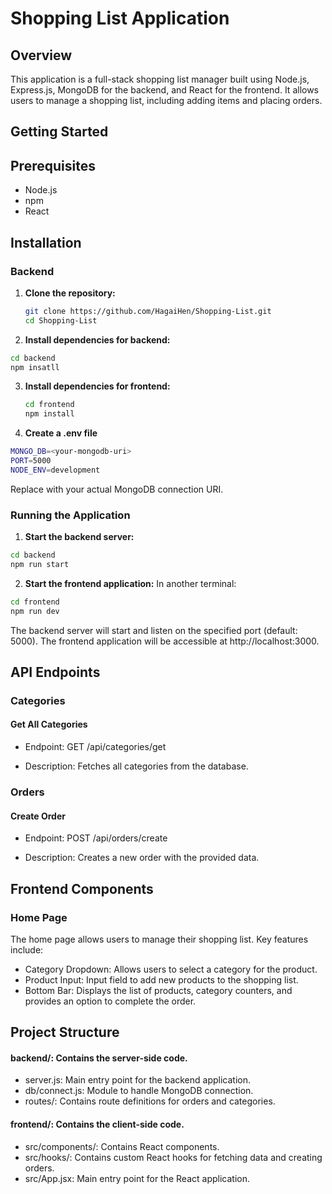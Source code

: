 # Shopping List Application
## Overview

This application is a full-stack shopping list manager built using Node.js, Express.js, MongoDB for the backend, and React for the frontend. It allows users to manage a shopping list, including adding items and placing orders.

## Getting Started

## Prerequisites

- Node.js
- npm
- React

## Installation

### Backend

1. **Clone the repository:**

   ```bash
   git clone https://github.com/HagaiHen/Shopping-List.git
   cd Shopping-List
   ```
2. **Install dependencies for backend:**
```bash
cd backend
npm insatll
```

3. **Install dependencies for frontend:**
   ```bash
   cd frontend
   npm install
   ```
4. **Create a .env file**
```bash
MONGO_DB=<your-mongodb-uri>
PORT=5000
NODE_ENV=development
```
Replace **<your-mongodb-uri>** with your actual MongoDB connection URI.

### Running the Application
1. **Start the backend server:**
```bash
cd backend
npm run start
```
2. **Start the frontend application:**
In another terminal:
```bash
cd frontend
npm run dev
```
The backend server will start and listen on the specified port (default: 5000). The frontend application will be accessible at http://localhost:3000.

## API Endpoints
### Categories
#### Get All Categories

- Endpoint: GET /api/categories/get

- Description: Fetches all categories from the database.

### Orders
#### Create Order

- Endpoint: POST /api/orders/create

- Description: Creates a new order with the provided data.

## Frontend Components
### Home Page
The home page allows users to manage their shopping list. Key features include:

- Category Dropdown: Allows users to select a category for the product.
- Product Input: Input field to add new products to the shopping list.
- Bottom Bar: Displays the list of products, category counters, and provides an option to complete the order.

## Project Structure
#### backend/: Contains the server-side code.
- server.js: Main entry point for the backend application.
- db/connect.js: Module to handle MongoDB connection.
- routes/: Contains route definitions for orders and categories.
#### frontend/: Contains the client-side code.
- src/components/: Contains React components.
- src/hooks/: Contains custom React hooks for fetching data and creating orders.
- src/App.jsx: Main entry point for the React application.
